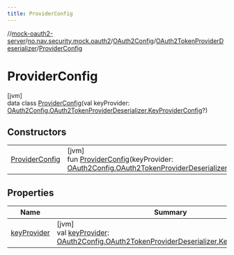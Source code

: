 ```yaml
---
title: ProviderConfig
---
```

//[mock-oauth2-server](../../../../../index.html)/[no.nav.security.mock.oauth2](../../../index.html)/[OAuth2Config](../../index.html)/[OAuth2TokenProviderDeserializer](../index.html)/[ProviderConfig](index.html)



# ProviderConfig



[jvm]\
data class [ProviderConfig](index.html)(val keyProvider: [OAuth2Config.OAuth2TokenProviderDeserializer.KeyProviderConfig](../-key-provider-config/index.html)?)



## Constructors


| | |
|---|---|
| [ProviderConfig](-provider-config.html) | [jvm]<br>fun [ProviderConfig](-provider-config.html)(keyProvider: [OAuth2Config.OAuth2TokenProviderDeserializer.KeyProviderConfig](../-key-provider-config/index.html)?) |


## Properties


| Name | Summary |
|---|---|
| [keyProvider](key-provider.html) | [jvm]<br>val [keyProvider](key-provider.html): [OAuth2Config.OAuth2TokenProviderDeserializer.KeyProviderConfig](../-key-provider-config/index.html)? |

